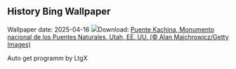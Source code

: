 ## History Bing Wallpaper
Wallpaper date: 2025-04-16
![](https://www.bing.com/th?id=OHR.KachinaBridge_ES-ES0602250183_UHD.jpg&w=1000)Download: [Puente Kachina, Monumento nacional de los Puentes Naturales, Utah, EE. UU. (© Alan Majchrowicz/Getty Images)](https://www.bing.com/th?id=OHR.KachinaBridge_ES-ES0602250183_UHD.jpg)

Auto get programm by LtgX
